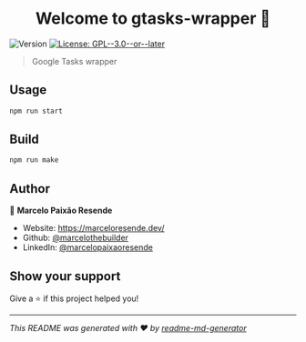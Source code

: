 <h1 align="center">Welcome to gtasks-wrapper 👋</h1>
<p>
  <img alt="Version" src="https://img.shields.io/badge/version-0.0.1-blue.svg?cacheSeconds=2592000" />
  <a href="#" target="_blank">
    <img alt="License: GPL--3.0--or--later" src="https://img.shields.io/badge/License-GPL--3.0--or--later-yellow.svg" />
  </a>
</p>

> Google Tasks wrapper

## Usage

```sh
npm run start
```

## Build

```sh
npm run make
```

## Author

👤 **Marcelo Paixão Resende**

* Website: https://marceloresende.dev/
* Github: [@marcelothebuilder](https://github.com/marcelothebuilder)
* LinkedIn: [@marcelopaixaoresende](https://linkedin.com/in/marcelopaixaoresende)

## Show your support

Give a ⭐️ if this project helped you!

***
_This README was generated with ❤️ by [readme-md-generator](https://github.com/kefranabg/readme-md-generator)_